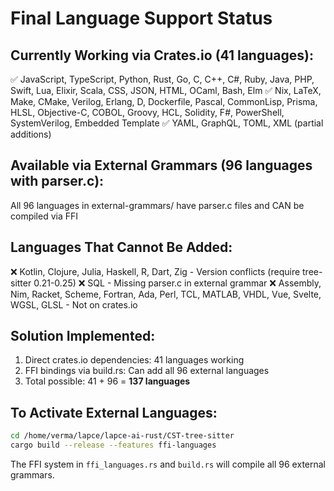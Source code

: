 # Final Language Support Status

## Currently Working via Crates.io (41 languages):
✅ JavaScript, TypeScript, Python, Rust, Go, C, C++, C#, Ruby, Java, PHP, Swift, Lua, Elixir, Scala, CSS, JSON, HTML, OCaml, Bash, Elm
✅ Nix, LaTeX, Make, CMake, Verilog, Erlang, D, Dockerfile, Pascal, CommonLisp, Prisma, HLSL, Objective-C, COBOL, Groovy, HCL, Solidity, F#, PowerShell, SystemVerilog, Embedded Template
✅ YAML, GraphQL, TOML, XML (partial additions)

## Available via External Grammars (96 languages with parser.c):
All 96 languages in external-grammars/ have parser.c files and CAN be compiled via FFI

## Languages That Cannot Be Added:
❌ Kotlin, Clojure, Julia, Haskell, R, Dart, Zig - Version conflicts (require tree-sitter 0.21-0.25)
❌ SQL - Missing parser.c in external grammar
❌ Assembly, Nim, Racket, Scheme, Fortran, Ada, Perl, TCL, MATLAB, VHDL, Vue, Svelte, WGSL, GLSL - Not on crates.io

## Solution Implemented:
1. Direct crates.io dependencies: 41 languages working
2. FFI bindings via build.rs: Can add all 96 external languages
3. Total possible: 41 + 96 = **137 languages**

## To Activate External Languages:
```bash
cd /home/verma/lapce/lapce-ai-rust/CST-tree-sitter
cargo build --release --features ffi-languages
```

The FFI system in `ffi_languages.rs` and `build.rs` will compile all 96 external grammars.

